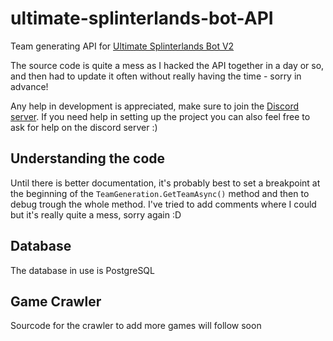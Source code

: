 # ultimate-splinterlands-bot-API
Team generating API for [Ultimate Splinterlands Bot V2](https://github.com/PCJones/Ultimate-Splinterlands-Bot-V2)

The source code is quite a mess as I hacked the API together in a day or so, and then had to update it often without really having the time - sorry in advance!

Any help in development is appreciated, make sure to join the [Discord server](https://discord.gg/hwSr7KNGs9).
If you need help in setting up the project you can also feel free to ask for help on the discord server :)

## Understanding the code
Until there is better documentation, it's probably best to set a breakpoint at the beginning of the `TeamGeneration.GetTeamAsync()` method and then to debug trough the whole method.
I've tried to add comments where I could but it's really quite a mess, sorry again :D

## Database
The database in use is PostgreSQL

## Game Crawler
Sourcode for the crawler to add more games will follow soon
